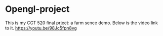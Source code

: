 # Opengl-project

This is my CGT 520 final prject: a farm sence demo. Below is the video link to it.
https://youtu.be/98Jc5fpn8vg

